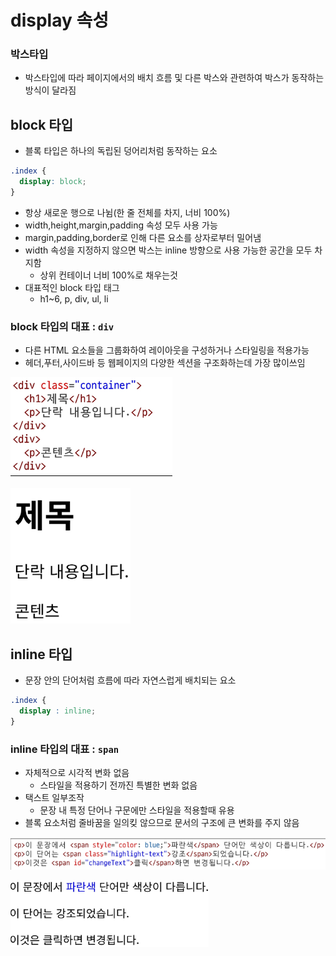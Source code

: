 # display 속성

### 박스타입
- 박스타입에 따라 페이지에서의 배치 흐름 및 다른 박스와 관련하여 박스가 동작하는 방식이 달라짐

## block 타입
- 블록 타입은 하나의 독립된 덩어리처럼 동작하는 요소
```css
.index {
  display: block;
}
```
- 항상 새로운 행으로 나뉨(한 줄 전체를 차지, 너비 100%)
- width,height,margin,padding 속성 모두 사용 가능
-  margin,padding,border로 인해 다른 요소를 상자로부터 밀어냄
-  width 속성을 지정하지 않으면 박스는 inline 방향으로 사용 가능한 공간을 모두 차지함
   -  상위 컨테이너 너비 100%로 채우는것
- 대표적인 block 타입 태그
  - h1~6, p, div, ul, li
  
### block 타입의 대표 : `div`
- 다른 HTML 요소들을 그룹화하여 레이아웃을 구성하거나 스타일링을 적용가능
- 헤더,푸터,사이드바 등 웹페이지의 다양한 섹션을 구조화하는데 가장 많이쓰임

![alt text](img/image.png)

![alt text](img/image-1.png)

## inline 타입
- 문장 안의 단어처럼 흐름에 따라 자연스럽게 배치되는 요소

```css
.index {
  display : inline;
}
```

### inline 타입의 대표 : `span`

- 자체적으로 시각적 변화 없음
  - 스타일을 적용하기 전까진 특별한 변화 없음
- 택스트 일부조작
  - 문장 내 특정 단어나 구문에만 스타일을 적용할때 유용
- 블록 요소처럼 줄바꿈을 일의킺 않으므로 문서의 구조에 큰 변화를 주지 않음

![alt text](img/image-2.png)

![alt text](img/image-3.png)

